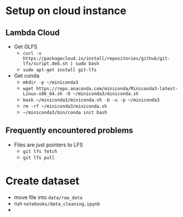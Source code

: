 # Setup on cloud instance

## Lambda Cloud
- Get GLFS 
  - `curl -s https://packagecloud.io/install/repositories/github/git-lfs/script.deb.sh | sudo bash`
  - `sudo apt-get install git-lfs`
- Get conda
  - `mkdir -p ~/miniconda3`
  - `wget https://repo.anaconda.com/miniconda/Miniconda3-latest-Linux-x86_64.sh -O ~/miniconda3/miniconda.sh`
  - `bash ~/miniconda3/miniconda.sh -b -u -p ~/miniconda3`
  - `rm -rf ~/miniconda3/miniconda.sh`
  - `~/miniconda3/bin/conda init bash`


## Frequently encountered problems
- Files are just pointers to LFS
  - `git lfs fetch`
  - `git lfs pull`

# Create dataset
- move file into `data/raw_data`
- run `notebooks/data_cleaning.ipynb`
- 
